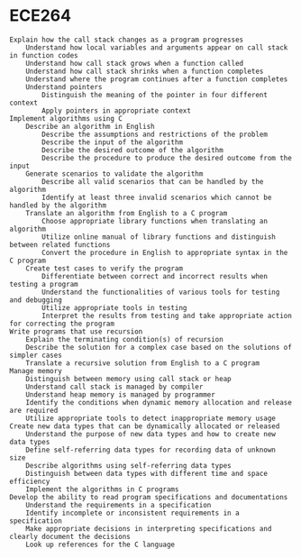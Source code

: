 # ECE264

    Explain how the call stack changes as a program progresses
        Understand how local variables and arguments appear on call stack in function codes
        Understand how call stack grows when a function called
        Understand how call stack shrinks when a function completes
        Understand where the program continues after a function completes
        Understand pointers
            Distinguish the meaning of the pointer in four different context
            Apply pointers in appropriate context
    Implement algorithms using C
        Describe an algorithm in English
            Describe the assumptions and restrictions of the problem
            Describe the input of the algorithm
            Describe the desired outcome of the algorithm
            Describe the procedure to produce the desired outcome from the input
        Generate scenarios to validate the algorithm
            Describe all valid scenarios that can be handled by the algorithm
            Identify at least three invalid scenarios which cannot be handled by the algorithm
        Translate an algorithm from English to a C program
            Choose appropriate library functions when translating an algorithm
            Utilize online manual of library functions and distinguish between related functions
            Convert the procedure in English to appropriate syntax in the C program
        Create test cases to verify the program
            Differentiate between correct and incorrect results when testing a program
            Understand the functionalities of various tools for testing and debugging
            Utilize appropriate tools in testing
            Interpret the results from testing and take appropriate action for correcting the program
    Write programs that use recursion
        Explain the terminating condition(s) of recursion
        Describe the solution for a complex case based on the solutions of simpler cases
        Translate a recursive solution from English to a C program
    Manage memory
        Distinguish between memory using call stack or heap
        Understand call stack is managed by compiler
        Understand heap memory is managed by programmer
        Identify the conditions when dynamic memory allocation and release are required
        Utilize appropriate tools to detect inappropriate memory usage
    Create new data types that can be dynamically allocated or released
        Understand the purpose of new data types and how to create new data types
        Define self-referring data types for recording data of unknown size
        Describe algorithms using self-referring data types
        Distinguish between data types with different time and space efficiency
        Implement the algorithms in C programs
    Develop the ability to read program specifications and documentations
        Understand the requirements in a specification
        Identify incomplete or inconsistent requirements in a specification
        Make appropriate decisions in interpreting specifications and clearly document the decisions
        Look up references for the C language
